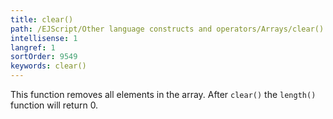 ```yaml
---
title: clear()
path: /EJScript/Other language constructs and operators/Arrays/clear()
intellisense: 1
langref: 1
sortOrder: 9549
keywords: clear()
---
```


This function removes all elements in the array. After `clear()` the `length()` function will return 0.


